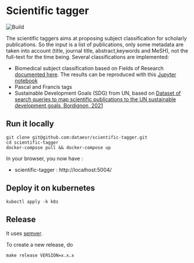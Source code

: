 # Scientific tagger

![Build](https://github.com/dataesr/scientific_tagger/actions/workflows/build.yml/badge.svg)

The scientific taggers aims at proposing subject classification for scholarly publications. So the input is a list of publications, only some metadata are taken into account (title, journal title, abstract,keywords and MeSH), not the full-text for the time being. Several classifications are implemented:
- Biomedical subject classification based on Fields of Research [documented here](https://github.com/dataesr/scientific_tagger/blob/main/doc/scientific_tagger.pdf). The results can be reproduced with this [Jupyter notebook](https://github.com/dataesr/scientific_tagger/blob/main/notebooks/Article_Table_Figures.ipynb)
- Pascal and Francis tags
- Sustainable Development Goals (SDG) from UN, based on [Dataset of search queries to map scientific publications to the UN sustainable development goals, Bordignon, 2021](https://doi.org/10.1016/j.dib.2021.106731)

## Run it locally
```shell
git clone git@github.com:dataesr/scientific-tagger.git
cd scientific-tagger
docker-compose pull && docker-compose up
```

In your browser, you now have :
- scientific-tagger : http://localhost:5004/

## Deploy it on kubernetes
```shell
kubectl apply -k k8s
```

## Release
It uses [semver](https://semver.org/).

To create a new release, do
```shell
make release VERSION=x.x.x
```
